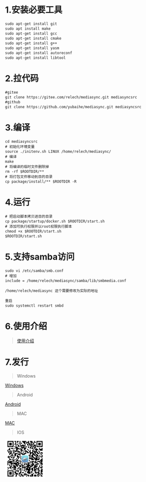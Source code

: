 # 1.安装必要工具

```shell
sudo apt-get install git
sudo apt install make
sudo apt-get install gcc
sudo apt-get install cmake
sudo apt-get install g++
sudo apt-get install yasm 
sudo apt-get install autoreconf
sudo apt-get install libtool
```

# 2.拉代码

```shell
#gitee
git clone https://gitee.com/relech/mediasync.git mediasyncsrc
#github
git clone https://github.com/yubaihe/mediasync.git mediasyncsrc
```

# 3.编译

```shell
cd mediasyncsrc
# 初始化环境变量
source ./initenv.sh LINUX /home/relech/mediasync/
# 编译
make
# 将编译的临时文件删除掉
rm -rf $ROOTDIR/**
# 将打包文件移动到目的目录
cp package/install/** $ROOTDIR -R

```

# 4.运行

```shell
# 把启动脚本拷贝进目的目录
cp package/startup/docker.sh $ROOTDIR/start.sh
# 添加可执行权限并以root权限执行脚本
chmod +x $ROOTDIR/start.sh
$ROOTDIR/start.sh
```

# 5.支持samba访问

```shell
sudo vi /etc/samba/smb.conf 
# 增加
include = /home/relech/mediasync/samba/lib/smbmedia.conf

/home/relech/mediasync 这个需要修改为实际的地址

重启
sudo systemctl restart smbd
```

# 6.使用介绍

> [使用介绍](http://www.yubaihe.net/function/homepage.html)

# 7.发行

> Windows

[Windows](./Release/MediaSyncSetup.exe "点击下载")

> Android

[Android](./Release/MediaSync.apk "点击下载Android安装程序")

> MAC

[MAC](https://apps.apple.com/cn/app/%E7%BE%8E%E4%BA%BF%E6%A0%BC/id6444566528)

> IOS

<img src="./ios.png" align="left" />
